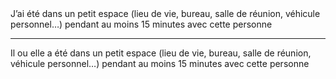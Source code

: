 <!---->J’ai été dans un petit espace (lieu de vie, bureau, salle de réunion, véhicule personnel…) pendant au moins 15 minutes avec cette personne

---

<!---->Il ou elle a été dans un petit espace (lieu de vie, bureau, salle de réunion, véhicule personnel…) pendant au moins 15 minutes avec cette personne
